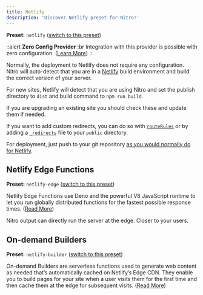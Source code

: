 ```yaml
---
title: Netlify
description: 'Discover Netlify preset for Nitro!'
---
```


**Preset:** `netlify` ([switch to this preset](/deploy/#changing-the-deployment-preset))

::alert
**Zero Config Provider**
:br
Integration with this provider is possible with zero configuration. ([Learn More](/deploy/#zero-config-providers))
::

Normally, the deployment to Netlify does not require any configuration.
Nitro will auto-detect that you are in a [Netlify](https://www.netlify.com) build environment and build the correct version of your server.

For new sites, Netlify will detect that you are using Nitro and set the publish directory to `dist` and build command to `npm run build`.

If you are upgrading an existing site you should check these and update them if needed.

If you want to add custom redirects, you can do so with [`routeRules`](/config#routerules) or by adding a [`_redirects`](https://docs.netlify.com/routing/redirects/#syntax-for-the-redirects-file) file to your `public` directory.

For deployment, just push to your git repository [as you would normally do for Netlify](https://docs.netlify.com/configure-builds/get-started/).

## Netlify Edge Functions

**Preset:** `netlify-edge` ([switch to this preset](/deploy/#changing-the-deployment-preset))

Netlify Edge Functions use Deno and the powerful V8 JavaScript runtime to let you run globally distributed functions for the fastest possible response times. ([Read More](https://www.netlify.com/blog/announcing-serverless-compute-with-edge-functions))

Nitro output can directly run the server at the edge. Closer to your users.

## On-demand Builders

**Preset:** `netlify-builder` ([switch to this preset](/deploy/#changing-the-deployment-preset))

On-demand Builders are serverless functions used to generate web content as needed that’s automatically cached on Netlify’s Edge CDN. They enable you to build pages for your site when a user visits them for the first time and then cache them at the edge for subsequent visits.  ([Read More](https://docs.netlify.com/configure-builds/on-demand-builders/))

